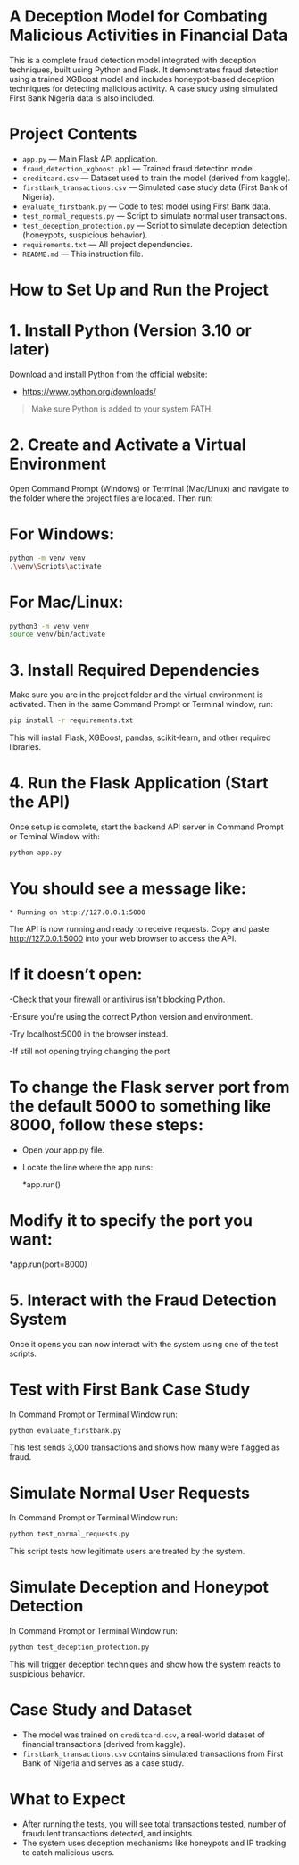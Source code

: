 # A Deception Model for Combating Malicious Activities in Financial Data

This is a complete fraud detection model integrated with deception techniques, built using Python and Flask. It demonstrates fraud detection using a trained XGBoost model and includes honeypot-based deception techniques for detecting malicious activity. A case study using simulated First Bank Nigeria data is also included.

# Project Contents

- `app.py` — Main Flask API application.
- `fraud_detection_xgboost.pkl` — Trained fraud detection model.
- `creditcard.csv` — Dataset used to train the model (derived from kaggle).
- `firstbank_transactions.csv` — Simulated case study data (First Bank of Nigeria).
- `evaluate_firstbank.py` — Code to test model using First Bank data.
- `test_normal_requests.py` — Script to simulate normal user transactions.
- `test_deception_protection.py` — Script to simulate deception detection (honeypots, suspicious behavior).
- `requirements.txt` — All project dependencies.
- `README.md` — This instruction file.

# How to Set Up and Run the Project

# 1. Install Python (Version 3.10 or later)
Download and install Python from the official website:
- https://www.python.org/downloads/

> Make sure Python is added to your system PATH.

# 2. Create and Activate a Virtual Environment
Open Command Prompt (Windows) or Terminal (Mac/Linux) and navigate to the folder where the project files are located.
Then run:
# For **Windows**:
```bash
python -m venv venv
.\venv\Scripts\activate
```

# For **Mac/Linux**:
```bash
python3 -m venv venv
source venv/bin/activate
```

# 3. Install Required Dependencies
Make sure you are in the project folder and the virtual environment is activated. Then in the same Command Prompt or Terminal window,
run:

```bash
pip install -r requirements.txt
```

This will install Flask, XGBoost, pandas, scikit-learn, and other required libraries.

# 4. Run the Flask Application (Start the API)
Once setup is complete, start the backend API server in Command Prompt or Teminal Window with:

```bash
python app.py
```

# You should see a message like:
```
* Running on http://127.0.0.1:5000
```
The API is now running and ready to receive requests.
Copy and paste http://127.0.0.1:5000 into your web browser to access the API.

# If it doesn’t open:

-Check that your firewall or antivirus isn’t blocking Python.

-Ensure you're using the correct Python version and environment.

-Try localhost:5000 in the browser instead.

-If still not opening trying changing the port

# To change the Flask server port from the default 5000 to something like 8000, follow these steps:

- Open your app.py file.

- Locate the line where the app runs: 

   *app.run()

 # Modify it to specify the port you want: 
  
  *app.run(port=8000)


# 5. Interact with the Fraud Detection System
Once it opens you can now interact with the system using one of the test scripts.

#  Test with First Bank Case Study
In Command Prompt or Terminal Window run:
```bash
python evaluate_firstbank.py
```
This test sends 3,000 transactions and shows how many were flagged as fraud.

#  Simulate Normal User Requests
In Command Prompt or Terminal Window run:
```bash
python test_normal_requests.py
```
This script tests how legitimate users are treated by the system.

#  Simulate Deception and Honeypot Detection
In Command Prompt or Terminal Window run:
```bash
python test_deception_protection.py
```
This will trigger deception techniques and show how the system reacts to suspicious behavior.

#  Case Study and Dataset
- The model was trained on `creditcard.csv`, a real-world dataset of financial transactions (derived from kaggle).
- `firstbank_transactions.csv` contains simulated transactions from First Bank of Nigeria and serves as a case study.


#  What to Expect
- After running the tests, you will see total transactions tested, number of fraudulent transactions detected, and insights.
- The system uses deception mechanisms like honeypots and IP tracking to catch malicious users.
